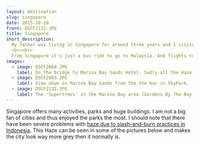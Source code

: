```yaml
---
layout: destination
slug: singapore
date: 2015-10-28
front: DSCF2132.JPG
title: Singapore
short_description:
  My father was living in Singapore for around three years and I visited him a few times. It was perfect to have a "station" in south asia and I used it as a starting point for traveling.
  <br><br>
  From Singapore it's just a bus ride to go to Malaysia. And flights to countries like Vietnam, Cambodia or Indonesia are quite short.
images:
  - image: DSCF2060.JPG
    label: On the bridge to Marina Bay Sands Hotel. Sadly all the Haze is making the pictures grey in the distance.
  - image: DSCF2083.JPG
    label: View down on Marina Bay Sands from the the bar in SkyPark.
  - image: DSCF2132.JPG
    label: The 'Supertrees' in the Marina Bay area (Gardens By The Bay) at dawn.
---
```

Singapore offers many activities, parks and huge buildings. I am not a big fan of cities and thus enjoyed the parks the most. I should note that there have been severe problems with <a href="https://en.wikipedia.org/wiki/Southeast_Asian_haze" target="_blank">haze due to slash-and-burn practices in Indonesia</a>. This Haze can be seen in some of the pictures below and makes the city look way more grey then it normally is.
